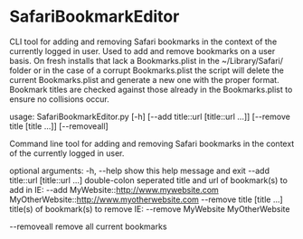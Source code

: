 # SafariBookmarkEditor
CLI tool for adding and removing Safari bookmarks in the context of the currently logged in user.
Used to add and remove bookmarks on a user basis. On fresh installs that lack a Bookmarks.plist 
in the ~/Library/Safari/ folder or in the case of a corrupt Bookmarks.plist the script will delete
the current Bookmarks.plist and generate a new one with the proper format. Bookmark titles are 
checked against those already in the Bookmarks.plist to ensure no collisions occur.

usage: SafariBookmarkEditor.py [-h] [--add title::url [title::url ...]]
                               [--remove title [title ...]] [--removeall]

Command line tool for adding and removing Safari bookmarks in the context of
the currently logged in user.

optional arguments:
  -h, --help            show this help message and exit
  --add title::url [title::url ...] double-colon seperated title and url of bookmark(s) to add in IE: 
                                    --add MyWebsite::http://www.mywebsite.com MyOtherWebsite::http://www.myotherwebsite.com
  --remove title [title ...]  title(s) of bookmark(s) to remove IE: --remove MyWebsite MyOtherWebsite
  
  --removeall           remove all current bookmarks
